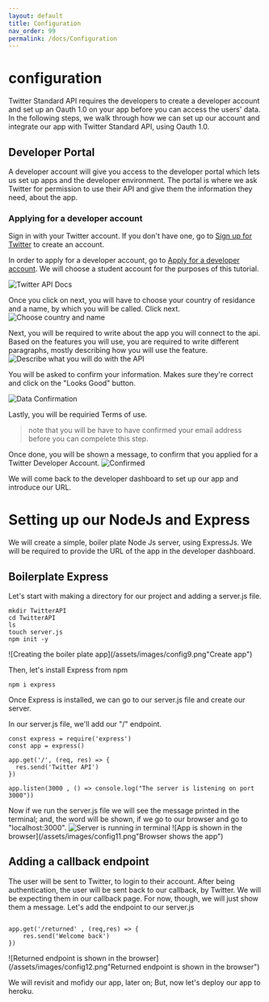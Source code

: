 ```yaml
---
layout: default
title: Configuration
nav_order: 99
permalink: /docs/Configuration
---
```

# configuration
Twitter Standard API requires the developers to create a developer account and set up an Oauth 1.0 on your app before you can access the users' data. 
In the following steps, we walk through how we can set up our account and integrate our app with Twitter Standard API, using Oauth 1.0.
## Developer Portal
A developer account will give you access to the developer portal which lets us set up apps and the developer environment. The portal is where we ask Twitter for permission to use their API and give them the information they need, about the app.
### Applying for a developer account
Sign in with your Twitter account. If you don't have one, go to [Sign up for Twitter](https://twitter.com/i/flow/signup) to create an account.


In order to apply for a developer account, go to [Apply for a developer account](https://developer.twitter.com/en/apply).
We will choose a student account for the purposes of this tutorial. 

![Twitter API Docs](/assets/images/config1.png"ChooseAccountType")

Once you click on next, you will have to choose your country of residance and a name, by which you will be called. Click next.
![Choose country and name](/assets/images/config3.png"Name")

Next, you will be required to write about the app you will connect to the api. Based on the features you will use, you are required to write different paragraphs, mostly describing how you will use the feature.
![Describe what you will do with the API](/assets/images/config4.png"Description")

You will be asked to confirm your information. Makes sure they're correct and click on the "Looks Good" button.

![Data Confirmation](/assets/images/config5.png"Confirm")

Lastly, you will be requiried   Terms of use.
> note that you will be have to have confirmed your email address before you can compelete this step.

Once done, you will be shown a message, to confirm that you applied for a Twitter Developer Account.
![Confirmed](/assets/images/config6.png"Confirm")

We will come back to the developer dashboard to set up our app and introduce our URL.


# Setting up our NodeJs and Express
We will create a simple, boiler plate Node Js server, using ExpressJs. We will be required to provide the URL of the app in the developer dashboard.

## Boilerplate Express
Let's start with making a directory for our project and adding a server.js file.


```
mkdir TwitterAPI
cd TwitterAPI
ls
touch server.js
npm init -y
```
![Creating the boiler plate app](/assets/images/config9.png"Create app")

Then, let's install Express from npm
```
npm i express
```
Once Express is installed, we can go to our server.js file and create our server.

In our server.js file, we'll add our "/" endpoint.
```
const express = require('express')
const app = express()
 
app.get('/', (req, res) => {
  res.send('Twitter API')
})
 
app.listen(3000 , () => console.log("The server is listening on port 3000"))

```
Now if we run the server.js file we will see the message printed in the terminal; and, the word will be shown, if we go to our browser and go to "localhost:3000".
![Server is running in terminal](/assets/images/config10.png"Terminal")
![App is shown in the browser](/assets/images/config11.png"Browser shows the app")

## Adding a callback endpoint
The user will be sent to Twitter, to login to their account. After being authentication, the user will be sent back to our callback, by Twitter. We will be expecting them  in our callback page. For now, though, we will just show them a message.
Let's add the endpoint to our server.js

```

app.get('/returned' , (req,res) => {
    res.send('Welcome back')
})

```

![Returned endpoint is shown in the browser](/assets/images/config12.png"Returned endpoint is shown in the browser")

We will revisit and mofidy our app, later on; But, now let's deploy our app to heroku.

